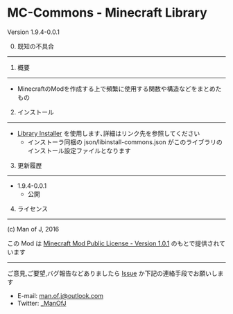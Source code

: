 MC-Commons - Minecraft Library
===============================

Version 1.9.4-0.0.1

0. 既知の不具合
---------------

1. 概要
---------------

  - MinecraftのModを作成する上で頻繁に使用する関数や構造などをまとめたもの

2. インストール
---------------

  - [Library Installer](https://github.com/ManOfJ/LibInstaller) を使用します､詳細はリンク先を参照してください
    - インストーラ同梱の json/libinstall-commons.json がこのライブラリのインストール設定ファイルとなります

3. 更新履歴
---------------

  - 1.9.4-0.0.1
    - 公開

4. ライセンス
---------------

(c) Man of J, 2016

この Mod は [Minecraft Mod Public License - Version 1.0.1](./LICENSE.md) のもとで提供されています

---------------

ご意見,ご要望,バグ報告などありましたら [Issue](https://github.com/ManOfJ/MC-Commons/issues) か下記の連絡手段でお願いします
  - E-mail: <man.of.j@outlook.com>
  - Twitter: [_ManOfJ](https://twitter.com/_ManOfJ)
